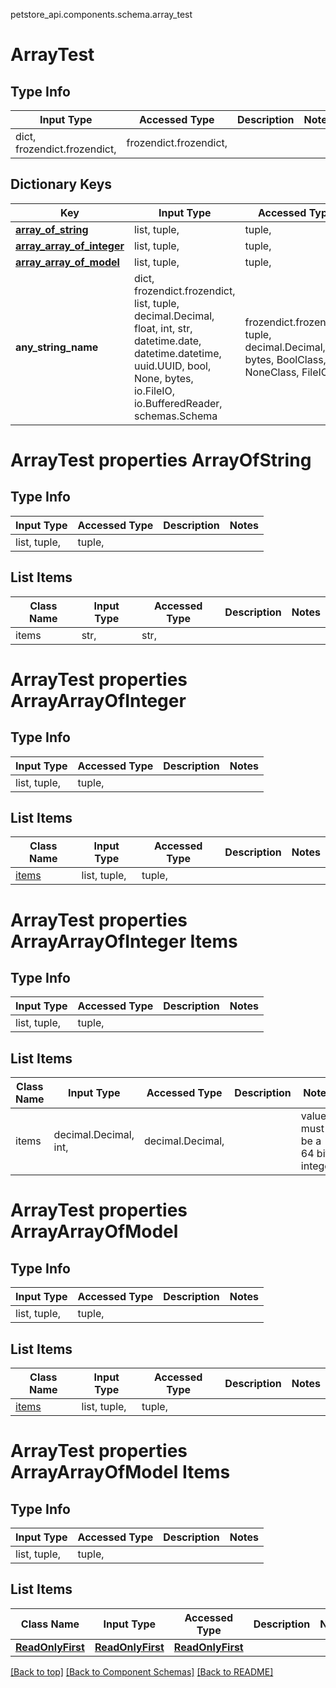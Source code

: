 petstore_api.components.schema.array_test
# ArrayTest
## Type Info
Input Type | Accessed Type | Description | Notes
------------ | ------------- | ------------- | -------------
dict, frozendict.frozendict,  | frozendict.frozendict,  |  |

## Dictionary Keys
Key | Input Type | Accessed Type | Description | Notes
------------ | ------------- | ------------- | ------------- | -------------
[**array_of_string**](#arraytest-properties-arrayofstring) | list, tuple,  | tuple,   | [optional]
[**array_array_of_integer**](#arraytest-properties-arrayarrayofinteger) | list, tuple,  | tuple,   | [optional]
[**array_array_of_model**](#arraytest-properties-arrayarrayofmodel) | list, tuple,  | tuple,   | [optional]
**any_string_name** | dict, frozendict.frozendict, list, tuple, decimal.Decimal, float, int, str, datetime.date, datetime.datetime, uuid.UUID, bool, None, bytes, io.FileIO, io.BufferedReader, schemas.Schema | frozendict.frozendict, tuple, decimal.Decimal, str, bytes, BoolClass, NoneClass, FileIO | any string name can be used but the value must be the correct type | [optional]

# ArrayTest properties ArrayOfString
## Type Info
Input Type | Accessed Type | Description | Notes
------------ | ------------- | ------------- | -------------
list, tuple,  | tuple,  |  |

## List Items
Class Name | Input Type | Accessed Type | Description | Notes
------------- | ------------- | ------------- | ------------- | -------------
items | str,  | str,  |  |

# ArrayTest properties ArrayArrayOfInteger
## Type Info
Input Type | Accessed Type | Description | Notes
------------ | ------------- | ------------- | -------------
list, tuple,  | tuple,  |  |

## List Items
Class Name | Input Type | Accessed Type | Description | Notes
------------- | ------------- | ------------- | ------------- | -------------
[items](#arraytest-properties-arrayarrayofinteger-items) | list, tuple,  | tuple,  |  |

# ArrayTest properties ArrayArrayOfInteger Items
## Type Info
Input Type | Accessed Type | Description | Notes
------------ | ------------- | ------------- | -------------
list, tuple,  | tuple,  |  |

## List Items
Class Name | Input Type | Accessed Type | Description | Notes
------------- | ------------- | ------------- | ------------- | -------------
items | decimal.Decimal, int,  | decimal.Decimal,  |  | value must be a 64 bit integer

# ArrayTest properties ArrayArrayOfModel
## Type Info
Input Type | Accessed Type | Description | Notes
------------ | ------------- | ------------- | -------------
list, tuple,  | tuple,  |  |

## List Items
Class Name | Input Type | Accessed Type | Description | Notes
------------- | ------------- | ------------- | ------------- | -------------
[items](#arraytest-properties-arrayarrayofmodel-items) | list, tuple,  | tuple,  |  |

# ArrayTest properties ArrayArrayOfModel Items
## Type Info
Input Type | Accessed Type | Description | Notes
------------ | ------------- | ------------- | -------------
list, tuple,  | tuple,  |  |

## List Items
Class Name | Input Type | Accessed Type | Description | Notes
------------- | ------------- | ------------- | ------------- | -------------
[**ReadOnlyFirst**](read_only_first.ReadOnlyFirst.md) | [**ReadOnlyFirst**](read_only_first.ReadOnlyFirst.md) | [**ReadOnlyFirst**](read_only_first.ReadOnlyFirst.md) |  |

[[Back to top]](#top) [[Back to Component Schemas]](../../../README.md#Component-Schemas) [[Back to README]](../../../README.md)

